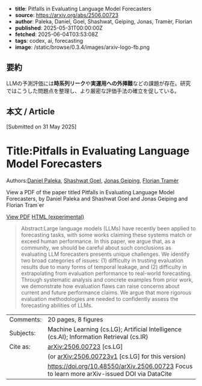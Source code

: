 <!-- metadata -->
- **title**: Pitfalls in Evaluating Language Model Forecasters
- **source**: https://arxiv.org/abs/2506.00723
- **author**: Paleka, Daniel, Goel, Shashwat, Geiping, Jonas, Tramèr, Florian
- **published**: 2025-05-31T00:00:00Z
- **fetched**: 2025-06-04T03:53:08Z
- **tags**: codex, ai, forecasting
- **image**: /static/browse/0.3.4/images/arxiv-logo-fb.png

## 要約
LLMの予測評価には**時系列リーク**や**実運用への外挿難**などの課題が存在。研究ではこうした問題点を整理し、より厳密な評価手法の確立を促している。

## 本文 / Article
[Submitted on 31 May 2025]

# Title:Pitfalls in Evaluating Language Model Forecasters

Authors:[Daniel Paleka](https://arxiv.org/search/cs?searchtype=author&query=Paleka,+D), [Shashwat Goel](https://arxiv.org/search/cs?searchtype=author&query=Goel,+S), [Jonas Geiping](https://arxiv.org/search/cs?searchtype=author&query=Geiping,+J), [Florian Tramèr](https://arxiv.org/search/cs?searchtype=author&query=Tram%C3%A8r,+F)

View a PDF of the paper titled Pitfalls in Evaluating Language Model Forecasters, by Daniel Paleka and Shashwat Goel and Jonas Geiping and Florian Tram\`er

[View PDF](/pdf/2506.00723)
[HTML (experimental)](https://arxiv.org/html/2506.00723v1)
> Abstract:Large language models (LLMs) have recently been applied to forecasting tasks, with some works claiming these systems match or exceed human performance. In this paper, we argue that, as a community, we should be careful about such conclusions as evaluating LLM forecasters presents unique challenges. We identify two broad categories of issues: (1) difficulty in trusting evaluation results due to many forms of temporal leakage, and (2) difficulty in extrapolating from evaluation performance to real-world forecasting. Through systematic analysis and concrete examples from prior work, we demonstrate how evaluation flaws can raise concerns about current and future performance claims. We argue that more rigorous evaluation methodologies are needed to confidently assess the forecasting abilities of LLMs.

|  |  |
| --- | --- |
| Comments: | 20 pages, 8 figures |
| Subjects: | Machine Learning (cs.LG); Artificial Intelligence (cs.AI); Information Retrieval (cs.IR) |
| Cite as: | [arXiv:2506.00723](https://arxiv.org/abs/2506.00723) [cs.LG] |
|  | (or  [arXiv:2506.00723v1](https://arxiv.org/abs/2506.00723v1) [cs.LG] for this version) |
|  | <https://doi.org/10.48550/arXiv.2506.00723> Focus to learn more  arXiv-issued DOI via DataCite |
